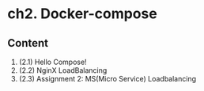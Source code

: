 # ch2. Docker-compose

## Content

1. (2.1) Hello Compose!
2. (2.2) NginX LoadBalancing
3. (2.3) Assignment 2: MS(Micro Service) Loadbalancing
